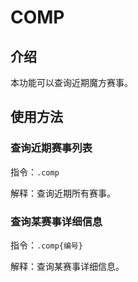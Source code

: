 # COMP

## 介绍

本功能可以查询近期魔方赛事。

## 使用方法

### 查询近期赛事列表

指令：`.comp`
    
解释：查询近期所有赛事。
    
<Chat
:msgList="[
    {
        'msg':'.comp',
        'position':'right'
    },
    {
        'msg':'近期赛事\n1.2020WCA西安新年赛\n2.2019永嘉青少年魔方赛\n3.2019泉州少儿暨高校魔方赛\n4.2019WCA北京冬季魔方赛\n5.2019WCA厦门冬季赛\n6.2019山西冬季青年魔方公开赛\n7.2019WCA徐州冬季魔方公开赛\n8.2019WCA鄂州魔方公开赛\n9.2019兰州高校魔方联赛\n10.2019杭州高校联赛\n11.2019河北省高校魔方联赛\n12.2019WCA淄博魔方公开赛\n13.2019阳泉魔方公开赛\n14.2019深圳少年儿童赛\n15.2019WCA杭州秋季魔方赛\n16.2019WCA成都冬季赛\n回复.comp 编号 查看详情',
        'position':'left'
    }
]"/>

### 查询某赛事详细信息

指令：`.comp{编号}`
    
解释：查询某赛事详细信息。
    
<Chat
:msgList="[
    {
        'msg':'.comp1',
        'position':'right'
    },
    {
        'msg':'2020WCA西安新年赛\n报名人数:74/200\n时间:2020-01-01\n地点:陕西 西安 新城区案板街15号南方酒店一楼宴会厅\n粗饼:https://cubingchina.com/competition/Xian-New-Year-2020',
        'position':'left'
    }
]"/>
